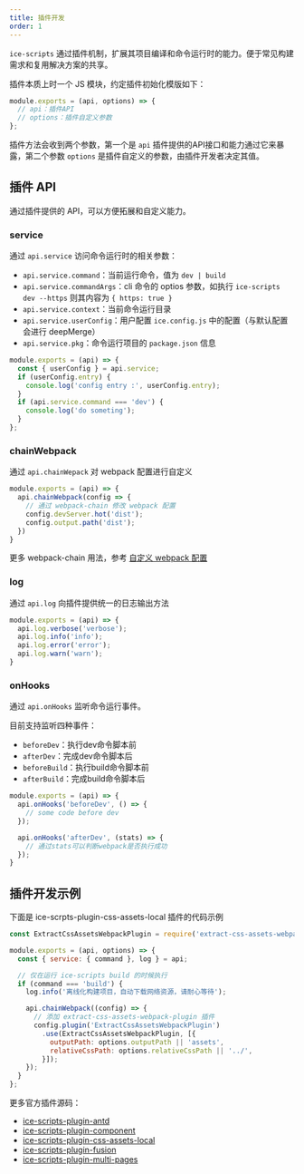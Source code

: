 ```yaml
---
title: 插件开发
order: 1
---
```


`ice-scripts` 通过插件机制，扩展其项目编译和命令运行时的能力。便于常见构建需求和复用解决方案的共享。

插件本质上时一个 JS 模块，约定插件初始化模版如下：

```js
module.exports = (api, options) => {
  // api：插件API
  // options：插件自定义参数
};

```

插件方法会收到两个参数，第一个是 `api` 插件提供的API接口和能力通过它来暴露，第二个参数 `options` 是插件自定义的参数，由插件开发者决定其值。

## 插件 API

通过插件提供的 API，可以方便拓展和自定义能力。

### service

通过 `api.service` 访问命令运行时的相关参数：

- `api.service.command`：当前运行命令，值为 `dev | build`
- `api.service.commandArgs`：cli 命令的 optios 参数，如执行 `ice-scripts dev --https` 则其内容为 `{ https: true }`
- `api.service.context`：当前命令运行目录
- `api.service.userConfig`：用户配置 `ice.config.js` 中的配置（与默认配置会进行 deepMerge）
- `api.service.pkg`：命令运行项目的 `package.json` 信息

```js
module.exports = (api) => {
  const { userConfig } = api.service;
  if (userConfig.entry) {
    console.log('config entry :', userConfig.entry);
  }
  if (api.service.command === 'dev') {
    console.log('do someting');
  }
};
```
### chainWebpack

通过 `api.chainWepack` 对 webpack 配置进行自定义

```js
module.exports = (api) => {
  api.chainWebpack(config => {
    // 通过 webpack-chain 修改 webpack 配置
    config.devServer.hot('dist');
    config.output.path('dist');
  })
}
```

更多 webpack-chain 用法，参考 [自定义 webpack 配置](/docs/cli/basic/custom-webpack)

### log

通过 `api.log` 向插件提供统一的日志输出方法

```js
module.exports = (api) => {
  api.log.verbose('verbose');
  api.log.info('info');
  api.log.error('error');
  api.log.warn('warn');
}
```

### onHooks

通过 `api.onHooks` 监听命令运行事件。

目前支持监听四种事件：

- `beforeDev`：执行dev命令脚本前
- `afterDev`：完成dev命令脚本后
- `beforeBuild`：执行build命令脚本前
- `afterBuild`：完成build命令脚本后

```js
module.exports = (api) => {
  api.onHooks('beforeDev', () => {
    // some code before dev
  });

  api.onHooks('afterDev', (stats) => {
    // 通过stats可以判断webpack是否执行成功
  });
}
```

## 插件开发示例

下面是 ice-scrpts-plugin-css-assets-local 插件的代码示例

```js
const ExtractCssAssetsWebpackPlugin = require('extract-css-assets-webpack-plugin');

module.exports = (api, options) => {
  const { service: { command }, log } = api;

  // 仅在运行 ice-scripts build 的时候执行
  if (command === 'build') {
    log.info('离线化构建项目，自动下载网络资源，请耐心等待');

    api.chainWebpack((config) => {
      // 添加 extract-css-assets-webpack-plugin 插件
      config.plugin('ExtractCssAssetsWebpackPlugin')
        .use(ExtractCssAssetsWebpackPlugin, [{
          outputPath: options.outputPath || 'assets',
          relativeCssPath: options.relativeCssPath || '../',
        }]);
    });
  }
};

```

更多官方插件源码：

- [ice-scripts-plugin-antd](https://github.com/alibaba/ice/tree/master/packages/ice-scripts-plugin-antd)
- [ice-scripts-plugin-component](https://github.com/alibaba/ice/tree/master/packages/ice-scripts-plugin-component)
- [ice-scripts-plugin-css-assets-local](https://github.com/alibaba/ice/tree/master/packages/ice-scripts-plugin-css-assets-local)
- [ice-scripts-plugin-fusion](https://github.com/alibaba/ice/tree/master/packages/ice-scripts-plugin-fusion)
- [ice-scripts-plugin-multi-pages](https://github.com/alibaba/ice/tree/master/packages/ice-scripts-plugin-multi-pages)
